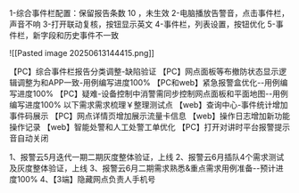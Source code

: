 1-综合事件栏配置：保留报告条数 10 ，未生效
2-电脑播放告警音，点击事件栏，声音不响
3-打开联动复核，按钮显示英文
4-事件栏，列表设置，按钮优化
5-事件栏，新字段和历史事件不一致




![[Pasted image 20250613144415.png]]


【PC】综合事件栏报告分类调整-缺陷验证
【PC】网点面板等布撤防状态显示逻辑调整为和APP一致-用例编写进度100%
【PC和web】紧急报警盒优化--用例编写进度100%
【PC】疑难-设备控制中消警需同步控制网点面板和平面地图--用例编写进度100%
以下需求需求梳理￥整理测试点
【web】查询中心-事件统计增加事件码展示
【PC】网点详情页增加展示流量卡信息
【web】操作日志增加新功能操作记录
【web】智能处警和人工处警工单优化
【PC】打开对讲时平台报警提示音自动关闭

1、报警云5月迭代一期二期灰度整体验证，上线
2、报警云6月插队4个需求测试及灰度整体验证，上线
3、报警云6月二期需求熟悉&重点需求用例准备--预计进度100%
4、【3端】隐藏网点负责人手机号
